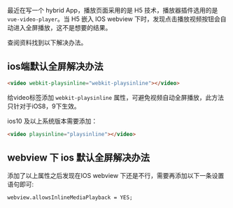 最近在写一个 hybrid App，播放页面采用的是 H5 技术，播放器插件选用的是 `vue-video-player`。当 H5 嵌入 IOS webview 下时，发现点击播放视频按钮会自动进入全屏播放，这不是想要的结果。

查阅资料找到以下解决办法。

## ios端默认全屏解决办法

```html
<video webkit-playsinline="webkit-playsinline"></video>
```

给video标签添加 `webkit-playsinline` 属性，可避免视频自动全屏播放，此方法只针对于iOS8，9下生效。

ios10 及以上系统版本需要添加：

```html
<video playsinline="playsinline"></video>
```

## webview 下 ios 默认全屏解决办法

添加了以上属性之后发现在IOS webview 下还是不行，需要再添加以下一条设置语句即可:

`webview.allowsInlineMediaPlayback = YES;`
